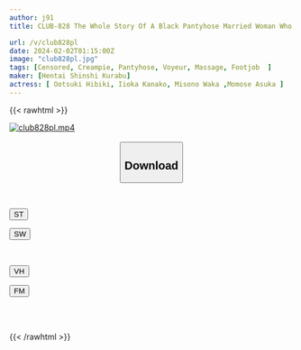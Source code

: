 ```yaml
---
author: j91
title: CLUB-828 The Whole Story Of A Black Pantyhose Married Woman Who Makes You Ejaculate Many Times With Her Divine Hand Techniques And Even Cums Raw With Extreme Secret Options 2

url: /v/club828pl
date: 2024-02-02T01:15:00Z
image: "club828pl.jpg"
tags: [Censored, Creampie, Pantyhose, Voyeur, Massage, Footjob	]
maker: [Hentai Shinshi Kurabu]
actress: [ Ootsuki Hibiki, Iioka Kanako, Misono Waka ,Momose Asuka ]
---
```



{{< rawhtml >}}

<div class="video" data-videoid="a4yZWzjPWzFMPp">
    <a href="javascript:;">
        <img src="/v/club828pl/club828pl.jpg" width="WIDTH" height="HEIGHT" alt="club828pl.mp4" loading="lazy">
    </a>
</div>

<script type="text/javascript" src="https://j91.asia/asset/on-demand-st.js"></script>

<br>
  <link rel="stylesheet" href="https://j91.asia/asset/bs5.css">
  
  <center>
  <button class="btn btn-primary" type="button" data-bs-toggle="collapse" data-bs-target=".multi-collapse" aria-expanded="false" aria-controls="multiCollapseExample1 multiCollapseExample2"><h2>Download</h2></button></center>
</p>
<div class="row">
  <div class="col">
    <div class="collapse multi-collapse" id="multiCollapseExample1">
      <div class="card card-body">
	      	      <br>
<div class="buttons">  
<p><a href="https://streamtape.to/v/a4yZWzjPWzFMPp" target="_blank"><button class="btn-hover color-3"><i class="fa fa-download"></i> ST</button></a></p>
<p><a href="https://flaswish.com/zmmhiv3tbgfg" target="_blank"><button class="btn-hover color-2"><i class="fa fa-download"></i> SW</button></a></p></div>
    </div>
  </div>
</div>
  <div class="col">
    <div class="collapse multi-collapse" id="multiCollapseExample2">
      <div class="card card-body">
	      <br>
<div class="buttons">
<p><a href="javascript:;" target="_blank"><button class="btn-hover color-9"><i class="fa fa-download"></i> VH</button></a></p>
<p><a href="javascript:;" target="_blank"><button class="btn-hover color-8"><i class="fa fa-download"></i> FM</button></a></p></div>
<br><br>
      </div>
    </div>
  </div>
</div>

{{< /rawhtml >}}